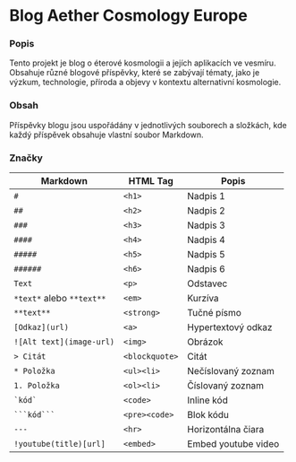 # Blog Aether Cosmology Europe

### Popis
Tento projekt je blog o éterové kosmologii a jejích aplikacích ve vesmíru. Obsahuje různé blogové příspěvky, které se zabývají tématy, jako je výzkum, technologie, příroda a objevy v kontextu alternativní kosmologie.

### Obsah
Příspěvky blogu jsou uspořádány v jednotlivých souborech a složkách, kde každý příspěvek obsahuje vlastní soubor Markdown.

### Značky

| Markdown               | HTML Tag             | Popis                     |
|-----------------------|----------------------|---------------------------|
| `#`                   | `<h1>`               | Nadpis 1                  |
| `##`                  | `<h2>`               | Nadpis 2                  |
| `###`                 | `<h3>`               | Nadpis 3                  |
| `####`                | `<h4>`               | Nadpis 4                  |
| `#####`               | `<h5>`               | Nadpis 5                  |
| `######`              | `<h6>`               | Nadpis 6                  |
| `Text`                | `<p>`                | Odstavec                  |
| `*text*` alebo `**text**` | `<em>`         | Kurzíva                   |
| `**text**`           | `<strong>`           | Tučné písmo               |
| `[Odkaz](url)`       | `<a>`                | Hypertextový odkaz        |
| `![Alt text](image-url)` | `<img>`          | Obrázok                   |
| `> Citát`            | `<blockquote>`       | Citát                     |
| `* Položka`          | `<ul><li>`           | Nečíslovaný zoznam        |
| `1. Položka`         | `<ol><li>`           | Číslovaný zoznam          |
| `` `kód` ``          | `<code>`             | Inline kód                |
| `` ```kód``` ``      | `<pre><code>`        | Blok kódu                 |
| `---`                 | `<hr>`               | Horizontálna čiara        |
| `!youtube(title)[url]`| `<embed>`           | Embed youtube video       |
